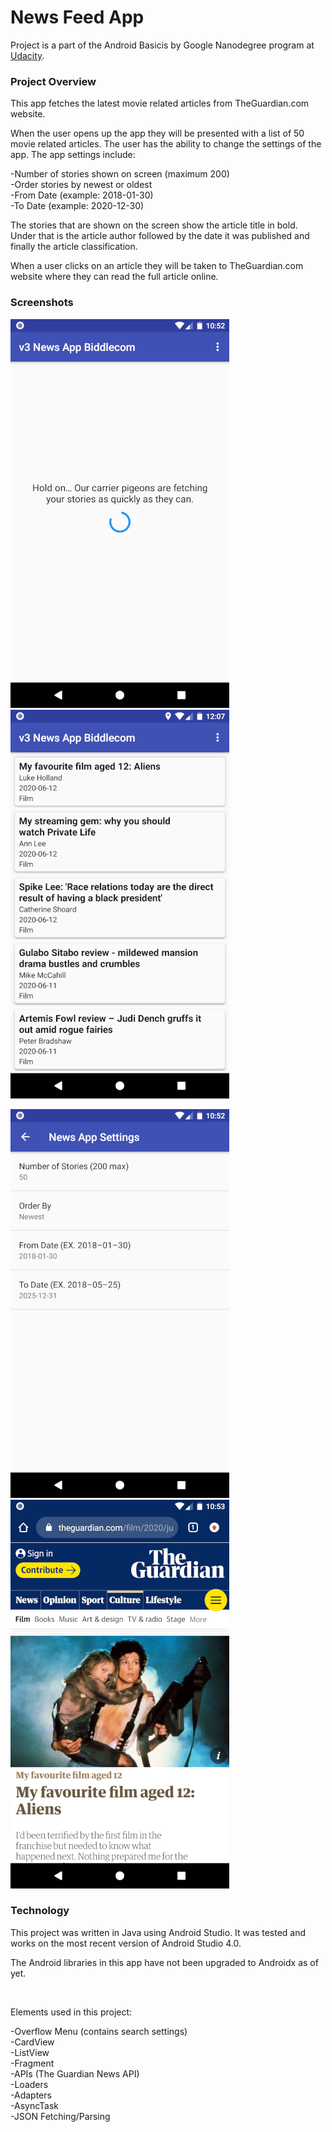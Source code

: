 # News Feed App

Project is a part of the Android Basicis by Google Nanodegree program at [Udacity](https://www.udacity.com/course/android-basics-nanodegree-by-google--nd803).

### Project Overview

This app fetches the latest movie related articles from TheGuardian.com website.

When the user opens up the app they will be presented with a list of 50 movie related articles.  The user has the ability to change the settings of the app.  The app settings include:

-Number of stories shown on screen (maximum 200) <br/>
-Order stories by newest or oldest <br/>
-From Date (example: 2018-01-30) <br/>
-To Date (example: 2020-12-30) <br/>

The stories that are shown on the screen show the article title in bold.  Under that is the article author followed by the date it was published and finally the article classification.

When a user clicks on an article they will be taken to TheGuardian.com website where they can read the full article online.  


### Screenshots

<img src="https://github.com/biddlecom/News-Feed-App/blob/master/Screenshot_1_350.png"> &nbsp; &nbsp; <img src="https://github.com/biddlecom/News-Feed-App/blob/master/Screenshot_2_350a.png">

<img src="https://github.com/biddlecom/News-Feed-App/blob/master/Screenshot_3_350.png"> &nbsp; &nbsp; <img src="https://github.com/biddlecom/News-Feed-App/blob/master/Screenshot_4_350.png">


### Technology

This project was written in Java using Android Studio. It was tested and works on the most recent version of Android Studio 4.0.

The Android libraries in this app have not been upgraded to Androidx as of yet.

<br/>

Elements used in this project:

-Overflow Menu (contains search settings) <br/>
-CardView <br/>
-ListView <br/>
-Fragment <br/>
-APIs (The Guardian News API) <br/>
-Loaders <br/>
-Adapters <br/>
-AsyncTask <br/>
-JSON Fetching/Parsing <br/>
